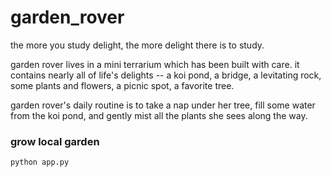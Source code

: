 # garden_rover


the more you study delight, the more delight there is to study.

garden rover lives in a mini terrarium which has been built with care. it contains nearly all of life's delights -- a koi pond, a bridge, a levitating rock, some plants and flowers, a picnic spot, a favorite tree. 

garden rover's daily routine is to take a nap under her tree, fill some water from the koi pond, and gently mist all the plants she sees along the way. 


### grow local garden
```
python app.py
```

